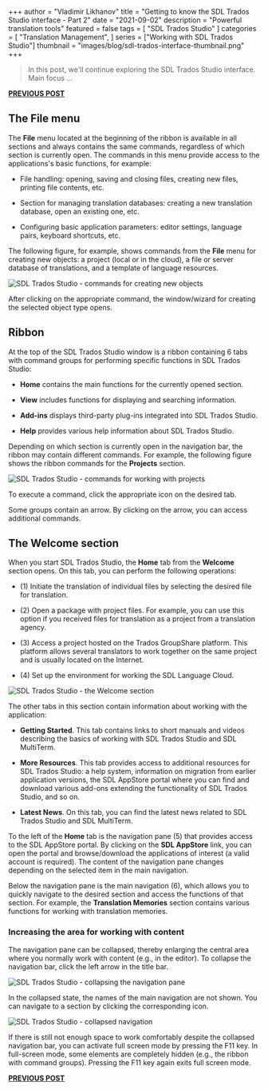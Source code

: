 +++
author = "Vladimir Likhanov"
title = "Getting to know the SDL Trados Studio interface - Part 2"
date = "2021-09-02"
description = "Powerful translation tools"
featured = false
tags = [
    "SDL Trados Studio"
]
categories = [
    "Translation Management",
]
series = ["Working with SDL Trados Studio"]
thumbnail = "images/blog/sdl-trados-interface-thumbnail.png"
+++

> In this post, we'll continue exploring the SDL Trados Studio interface. Main focus ...

[**PREVIOUS POST**](/post/sdl-trados-interface-1/)

## The **File** menu

The **File** menu located at the beginning of the ribbon is available in all sections and
always contains the same commands, regardless of which section is currently open. The
commands in this menu provide access to the applications's basic functions, for example:

* File handling: opening, saving and closing files, creating new files, printing file contents, etc.

* Section for managing translation databases: creating a new translation database, open an existing
one, etc.

* Configuring basic application parameters: editor settings, language pairs, keyboard shortcuts, etc.

The following figure, for example, shows commands from the **File** menu for creating new objects:
a project (local or in the cloud), a file or server database of translations, and a template of language
resources.

![SDL Trados Studio - commands for creating new objects](/images/blog/sdl-trados-commands-for-creating-new-objects.png)

After clicking on the appropriate command, the window/wizard for creating the selected object type opens.

## Ribbon

At the top of the SDL Trados Studio window is a ribbon containing 6 tabs with command groups for performing
specific functions in SDL Trados Studio:

* **Home** contains the main functions for the currently opened section.

* **View** includes functions for displaying and searching information.

* **Add-ins** displays third-party plug-ins integrated into SDL Trados Studio.

* **Help** provides various help information about SDL Trados Studio.

Depending on which section is currently open in the navigation bar, the ribbon may contain different commands.
For example, the following figure shows the ribbon commands for the **Projects** section.

![SDL Trados Studio - commands for working with projects](/images/blog/sdl-trados-commands-for-projects.png)

To execute a command, click the appropriate icon on the desired tab.

Some groups contain an arrow. By clicking on the arrow, you can access additional commands.

## The **Welcome** section

When you start SDL Trados Studio, the **Home** tab from the **Welcome** section opens. On this tab,
you can perform the following operations:

* (1) Initiate the translation of individual files by selecting the desired file for translation.

* (2) Open a package with project files. For example, you can use this option if you received files
for translation as a project from a translation agency.

* (3) Access a project hosted on the Trados GroupShare platform. This platform allows several translators
to work together on the same project and is usually located on the Internet.

* (4) Set up the environment for working the SDL Language Cloud.

![SDL Trados Studio - the Welcome section](/images/blog/sdl-trados-welcome-section.png)

The other tabs in this section contain information about working with the application:

* **Getting Started**. This tab contains links to short manuals and videos describing the basics of
working with SDL Trados Studio and SDL MultiTerm.

* **More Resources**. This tab provides access to additional resources for SDL Trados Studio:
a help system, information on migration from earlier application versions, the SDL AppStore portal
where you can find and download various add-ons extending the functionality of SDL Trados Studio,
and so on.

* **Latest News**. On this tab, you can find the latest news related to SDL Trados Studio and SDL MultiTerm.

To the left of the **Home** tab is the navigation pane (5) that provides access to the SDL AppStore portal.
By clicking on the **SDL AppStore** link, you can open the portal and browse/download the applications of
interest (a valid account is required). The content of the navigation pane changes depending on the selected
item in the main navigation.

Below the navigation pane is the main navigation (6), which allows you to quickly navigate to the desired
section and access the functions of that section. For example, the **Translation Memories** section contains
various functions for working with translation memories.

### Increasing the area for working with content

The navigation pane can be collapsed, thereby enlarging the central area where you normally work with content
(e.g., in the editor). To collapse the navigation bar, click the left arrow in the title bar.

![SDL Trados Studio - collapsing the navigation pane](/images/blog/sdl-trados-collapsing-navigation-pane.png)

In the collapsed state, the names of the main navigation are not shown. You can navigate to a section by
clicking the corresponding icon.

![SDL Trados Studio - collapsed navigation](/images/blog/sdl-trados-collapsed-navigation.png)

If there is still not enough space to work comfortably despite the collapsed navigation bar, you can activate
full screen mode by pressing the F11 key. In full-screen mode, some elements are completely hidden (e.g., the
ribbon with command groups). Pressing the F11 key again exits full screen mode.

[**PREVIOUS POST**](/post/sdl-trados-first-start/)